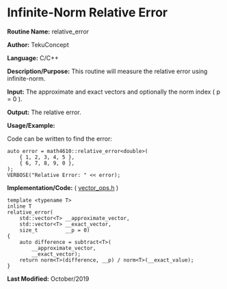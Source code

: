 # Infinite-Norm Relative Error

**Routine Name:** relative_error

**Author:** TekuConcept

**Language:** C/C++

**Description/Purpose:** This routine will measure the relative error using infinite-norm.

**Input:** The approximate and exact vectors and optionally the norm index ( p = 0 ).

**Output:** The relative error.

**Usage/Example:**

Code can be written to find the error:

    auto error = math4610::relative_error<double>(
        { 1, 2, 3, 4, 5 },
        { 6, 7, 8, 9, 0 },
    );
    VERBOSE("Relative Error: " << error);

**Implementation/Code:** ( [vector_ops.h](https://github.com/TekuConcept/math4610/blob/master/modules/include/vector_ops.h) )

    template <typename T>
    inline T
    relative_error(
        std::vector<T> __approximate_vector,
        std::vector<T> __exact_vector,
        size_t         __p = 0)
    {
        auto difference = subtract<T>(
            __approximate_vector,
            __exact_vector);
        return norm<T>(difference, __p) / norm<T>(__exact_value);
    }

**Last Modified:** October/2019
